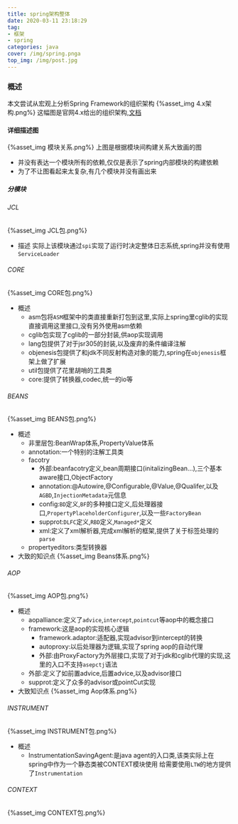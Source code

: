 ```yaml
---
title: spring架构整体
date: 2020-03-11 23:18:29
tag:
- 框架
- spring
categories: java
cover: /img/spring.pnga
top_img: /img/post.jpg
---
```

### 概述
本文尝试从宏观上分析Spring Framework的组织架构
{%asset_img 4.x架构.png%}
这幅图是官网4.x给出的组织架构,[文档](https://docs.spring.io/spring/docs/4.2.x/spring-framework-reference/html/overview.html)
#### 详细描述图
{%asset_img 模块关系.png%}
上图是根据模块间构建关系大致画的图
- 并没有表达一个模块所有的依赖,仅仅是表示了spring内部模块的构建依赖
- 为了不让图看起来太复杂,有几个模块并没有画出来
##### 分模块
###### JCL
{%asset_img JCL包.png%}
- 描述
实际上该模块通过`spi`实现了运行时决定整体日志系统,spring并没有使用`ServiceLoader`
###### CORE
{%asset_img CORE包.png%}
- 概述
  - asm包将`ASM`框架中的类直接重新打包到这里,实际上spring里cglib的实现直接调用这里接口,没有另外使用asm依赖
  - cglib包实现了cglib的一部分封装,供aop实现调用
  - lang包提供了对于jsr305的封装,以及废弃的条件编译注解
  - objenesis包提供了和jdk不同反射构造对象的能力,spring在`objenesis`框架上做了扩展
  - util包提供了花里胡哨的工具类
  - core:提供了转换器,codec,统一的io等
###### BEANS
{%asset_img BEANS包.png%}
- 概述
  - 非里层包:BeanWrap体系,PropertyValue体系
  - annotation:一个特别的注解工具类
  - facotry
    - 外部:beanfacotry定义,bean周期接口(initalizingBean...),三个基本aware接口,ObjectFactory
    - annotation:@Autowire,@Configurable,@Value,@Qualifer,以及`AGBD`,`InjectionMetadata`元信息
    - config:`BD`定义,`BF`的多种接口定义,后处理器接口,`PropertyPlaceholderConfigurer`,以及一些`FactoryBean`
    - supprot:`DLFC`定义,`RBD`定义,`Managed*`定义
    - xml:定义了xml解析器,完成xml解析的框架,提供了关于<Bean>标签处理的`parse`
  - propertyeditors:类型转换器
- 大致的知识点
{%asset_img Beans体系.png%}
###### AOP
{%asset_img AOP包.png%}
- 概述
  - aopalliance:定义了`advice`,`intercept`,`pointcut`等aop中的概念接口
  - framework:这是aop的实现核心逻辑
    - framework.adaptor:适配器,实现advisor到intercept的转换
    - autoproxy:以后处理器为逻辑,实现了spring aop的自动代理
    - 外部:由ProxyFactory为外层接口,实现了对于jdk和cglib代理的实现,这里的入口不支持`asepctj`语法
  - 外部:定义了如前置advice,后置advice,以及advisor接口
  - supprot:定义了众多的advisor或pointCut实现  
- 大致知识点
{%asset_img Aop体系.png%}  
###### INSTRUMENT
{%asset_img INSTRUMENT包.png%}
- 概述
  - InstrumentationSavingAgent:是java agent的入口类,该类实际上在spring中作为一个静态类被CONTEXT模块使用
  给需要使用`LTW`的地方提供了`Instrumentation`  
###### CONTEXT  
{%asset_img CONTEXT包.png%}
